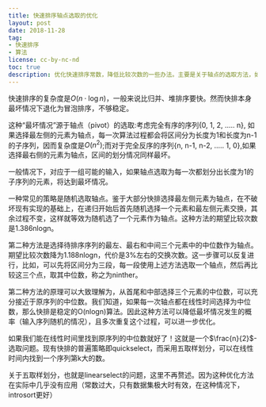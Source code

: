 ```yaml
---
title: 快速排序轴点选取的优化
layout: post
date: 2018-11-28
tag:
- 快速排序
- 算法
license: cc-by-nc-nd
toc: true
description: 优化快速排序常数，降低比较次数的一些办法。主要是关于轴点的选取方法，如随机选取，三取样取中值，五取样划分
---
```


快速排序的复杂度是$O(n\cdot \log n)$，一般来说比归并、堆排序要快。然而快排本身最坏情况下退化为冒泡排序，不够稳定。

这种“最坏情况”源于轴点（pivot）的选取:考虑完全有序的序列{0, 1, 2, ..... n}, 如果选择最左侧的元素为轴点，每一次算法过程都会将区间分为长度为1和长度为n-1的子序列，因而复杂度是$O(n^2)$;而对于完全反序的序列{n, n-1, n-2, ..... 1, 0},如果选择最右侧的元素为轴点，区间的划分情况同样最坏。

一般情况下，对应于一组可能的输入，如果轴点选取为每一次都划分出长度为1的子序列的元素，将达到最坏情况。

一种常见的策略是随机选取轴点。鉴于大部分快排选择最左侧元素为轴点，在不破坏现有实现的基础上，在递归开始后首先随机选择一个元素和最左侧元素交换，其余过程不变，这样就等效为随机选了一个元素作为轴点。这种方法的期望比较次数是1.386nlogn。

第二种方法是选择待排序序列的最左、最右和中间三个元素中的中位数作为轴点。期望比较次数降为1.188nlogn，代价是3%左右的交换次数。这一步骤可以反复进行，比如，可以先将区间分为三段，每一段使用上述方法选取一个轴点，然后再比较这三个点，取其中位数，称之为ninther。

第二种方法的原理可以大致理解为，从首尾和中部选择三个元素的中位数，可以充分接近于原序列的中位数。我们知道，如果每一次轴点都在线性时间选择为中位数，那么快排是稳定的O(nlogn)算法。因此这种方法可以降低最坏情况发生的概率（输入序列随机的情况），且多次重复这个过程，可以进一步优化。

如果我们能在线性时间里找到原序列的中位数就好了！这就是一个$\frac{n}{2}$-选取问题。现有快排的普遍策略即quickselect，而采用五取样划分，可以在线性时间内找到一个序列第k大的数。

关于五取样划分，也就是linearselect的问题，这里不再赘述。因为这种优化方法在实际中几乎没有应用（常数过大，只有数据集极大时有效，在这种情况下，introsort更好）
